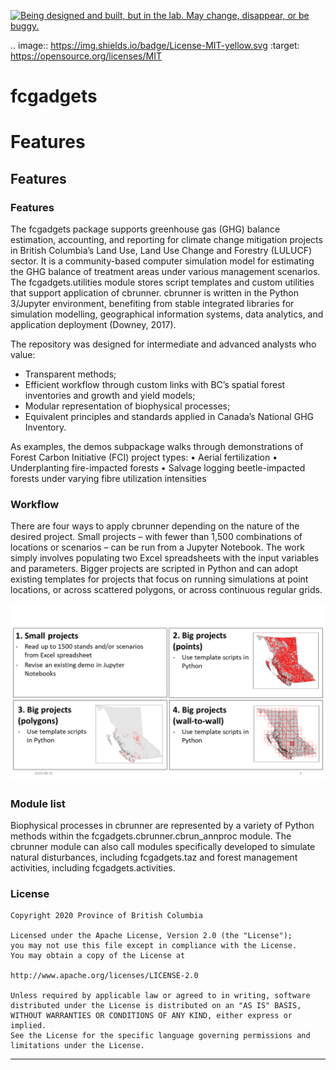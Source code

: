 <a id="devex-badge" rel="Exploration" href="https://github.com/BCDevExchange/assets/blob/master/README.md"><img alt="Being designed and built, but in the lab. May change, disappear, or be buggy." style="border-width:0" src="https://assets.bcdevexchange.org/images/badges/exploration.svg" title="Being designed and built, but in the lab. May change, disappear, or be buggy." /></a>

.. image:: https://img.shields.io/badge/License-MIT-yellow.svg
        :target: https://opensource.org/licenses/MIT

fcgadgets
=======================================

# Features
## Features
### Features

The fcgadgets package supports greenhouse gas (GHG) balance estimation, accounting, and reporting for climate change mitigation projects in British Columbia’s Land Use, Land Use Change and Forestry (LULUCF) sector. It is a community-based computer simulation model for estimating the GHG balance of treatment areas under various management scenarios. The fcgadgets.utilities module stores script templates and custom utilities that support application of cbrunner. 
cbrunner is written in the Python 3/Jupyter environment, benefiting from stable integrated libraries for simulation modelling, geographical information systems, data analytics, and application deployment (Downey, 2017). 

The repository was designed for intermediate and advanced analysts who value: 
* Transparent methods;
* Efficient workflow through custom links with BC’s spatial forest inventories and growth and yield models;
* Modular representation of biophysical processes;
* Equivalent principles and standards applied in Canada’s National GHG Inventory.

As examples, the demos subpackage walks through demonstrations of Forest Carbon Initiative (FCI) project types:
•	Aerial fertilization
•	Underplanting fire-impacted forests
•	Salvage logging beetle-impacted forests under varying fibre utilization intensities

### Workflow

There are four ways to apply cbrunner depending on the nature of the desired project. Small projects – with fewer than 1,500 combinations of locations or scenarios – can be run from a Jupyter Notebook. The work simply involves populating two Excel spreadsheets with the input variables and parameters. Bigger projects are scripted in Python and can adopt existing templates for projects that focus on running simulations at point locations, or across scattered polygons, or across continuous regular grids.

![image info](./images/fcgadgets_runoptions.png)

### Module list

Biophysical processes in cbrunner are represented by a variety of Python methods within the fcgadgets.cbrunner.cbrun_annproc module. The cbrunner module can also call modules specifically developed to simulate natural disturbances, including fcgadgets.taz and forest management activities, including fcgadgets.activities.

### License

    Copyright 2020 Province of British Columbia

    Licensed under the Apache License, Version 2.0 (the "License");
    you may not use this file except in compliance with the License.
    You may obtain a copy of the License at

    http://www.apache.org/licenses/LICENSE-2.0

    Unless required by applicable law or agreed to in writing, software distributed under the License is distributed on an "AS IS" BASIS,
    WITHOUT WARRANTIES OR CONDITIONS OF ANY KIND, either express or implied.
    See the License for the specific language governing permissions and limitations under the License.

------------------------------------------------------------------------

